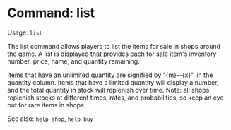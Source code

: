 # Command: list
Usage: `list`

The list command allows players to list the items for sale in shops around the
game. A list is displayed that provides each for sale item's inventory number,
price, name, and quantity remaining.

Items that have an unlimited quantity are signified by "{m}--{x}", in the quantity
column. Items that have a limited quantity will display a number, and the total
quantity in stock will replenish over time. Note: all shops replenish stocks at
different times, rates, and probabilities, so keep an eye out for rare items in
shops.

See also: `help shop`, `help buy`
